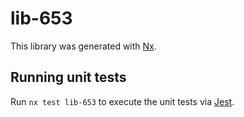 # lib-653

This library was generated with [Nx](https://nx.dev).

## Running unit tests

Run `nx test lib-653` to execute the unit tests via [Jest](https://jestjs.io).

